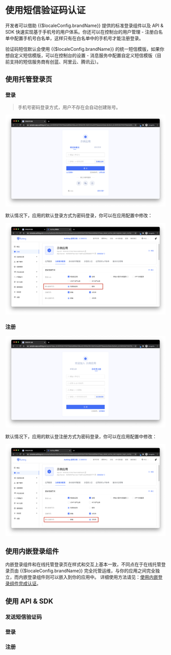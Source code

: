# 使用短信验证码认证

<LastUpdated/>

开发者可以借助 {{$localeConfig.brandName}} 提供的标准登录组件以及 API & SDK 快速实现基于手机号的用户体系。你还可以在控制台的用户管理 - 注册白名单中配置手机号白名单，这样只有在白名单中的手机号才能注册登录。

验证码短信默认会使用 {{$localeConfig.brandName}} 的统一短信模版，如果你想自定义短信模版，可以在控制台的设置 - 消息服务中配置自定义短信模版（目前支持的短信服务商有创蓝、阿里云、腾讯云）。

## 使用托管登录页

### 登录

> 手机号密码登录方式，用户不存在会自动创建账号。

![](../../images/login-by-phone-code.png)

默认情况下，应用的默认登录方式为密码登录，你可以在应用配置中修改：

![](../../images/change-default-login-method.png)

### 注册

![](../../images/register-by-phone-code.png)

默认情况下，应用的默认登注册方式为密码登录，你可以在应用配置中修改：

![](../../images/change-default-register-method.png)

## 使用内嵌登录组件

内嵌登录组件和在线托管登录页在样式和交互上基本一致，不同点在于在线托管登录页由 {{$localeConfig.brandName}} 完全托管运维，与你的应用之间完全独立，而内嵌登录组件则可以嵌入到你的应用中。
详细使用方法请见：[使用内嵌登录组件完成认证](/guides/basics/authenticate-first-user/use-embeded-login-component/)。

## 使用 API & SDK

### 发送短信验证码

<StackSelector snippet="send-sms-code" selectLabel="选择语言" :order="['java', 'javascript', 'python', 'csharp']"/>

### 登录

<StackSelector snippet="login-by-phone-code" selectLabel="选择语言" :order="['java', 'javascript', 'python', 'csharp']"/>

### 注册

<StackSelector snippet="register-by-phone-code" selectLabel="选择语言" :order="['java', 'javascript', 'python', 'csharp']"/>
